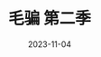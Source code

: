 ---
layout: page
title: 毛骗 第二季
description: >
  相较于第一季，骗术高明了很多。逻辑自洽，剧情出人意料。一旦接受了这个画风简直是欲罢不能。
category: 剧集
img: assets/img/movie/2023/mao_pian_2.webp
star: 5
date: 2023-11-04
---